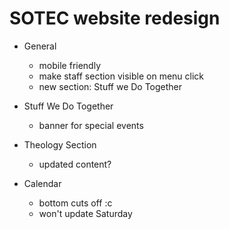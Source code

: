 SOTEC website redesign
=======================

- General
  * mobile friendly
  * make staff section visible on menu click
  * new section: Stuff we Do Together

- Stuff We Do Together
  * banner for special events

- Theology Section
  * updated content?

- Calendar
  * bottom cuts off :c
  * won't update Saturday
